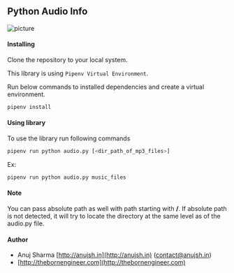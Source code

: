 ## Python Audio Info

![picture](https://image.ibb.co/j6KyDA/Screenshot-2018-10-24-at-12-44-54-AM.png)

#### Installing
Clone the repository to your local system.   

This library is using `Pipenv Virtual Environment`.

Run below commands to installed dependencies and create a virtual environment.
```python
pipenv install
```

#### Using library
To use the library run following commands
```python
pipenv run python audio.py [<dir_path_of_mp3_files>]
```

Ex:
```python
pipenv run python audio.py music_files
```

#### Note
You can pass absolute path as well with path starting with **/**. If absolute path is not detected, it will try to 
locate the directory at the same level as of the audio.py file.

#### Author
* Anuj Sharma [http://anujsh.in](http://anujsh.in) (contact@anujsh.in)
* [http://thebornengineer.com](http://thebornengineer.com)
